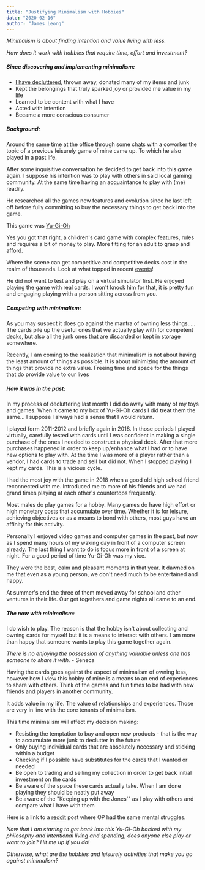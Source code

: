 ```yaml
---
title: "Justifying Minimalism with Hobbies"
date: "2020-02-16"
author: "James Leong"
---
```


_Minimalism is about finding intention and value living with less._

_How does it work with hobbies that require time, effort and investment?_

##### Since discovering and implementing minimalism:

- [I have decluttered](https://pacedprogress.com/decluttering/), thrown away, donated many of my items and junk
- Kept the belongings that truly sparked joy or provided me value in my life
- Learned to be content with what I have
- Acted with intention
- Became a more conscious consumer

##### Background:

Around the same time at the office through some chats with a coworker the topic of a previous leisurely game of mine came up. To which he also played in a past life.

After some inquisitive conversation he decided to get back into this game again. I suppose his intention was to play with others in said local gaming community. At the same time having an acquaintance to play with (me) readily.

He researched all the games new features and evolution since he last left off before fully committing to buy the necessary things to get back into the game.

This game was [Yu-Gi-Oh](https://www.yugioh-card.com/en/)

Yes you got that right, a children's card game with complex features, rules and requires a bit of money to play. More fitting for an adult to grasp and afford.

Where the scene can get competitive and competitive decks cost in the realm of thousands. Look at what topped in recent [events](http://yugiohtopdecks.com/deck/8494)!

He did not want to test and play on a virtual simulator first. He enjoyed playing the game with real cards. I won't knock him for that, it is pretty fun and engaging playing with a person sitting across from you.

##### Competing with minimalism:

As you may suspect it does go against the mantra of owning less things..... The cards pile up the useful ones that we actually play with for competent decks, but also all the junk ones that are discarded or kept in storage somewhere.

Recently, I am coming to the realization that minimalism is not about having the least amount of things as possible. It is about minimizing the amount of things that provide no extra value. Freeing time and space for the things that do provide value to our lives

##### How it was in the past:

In my process of decluttering last month I did do away with many of my toys and games. When it came to my box of Yu-Gi-Oh cards I did treat them the same... I suppose I always had a sense that I would return.

I played form 2011-2012 and briefly again in 2018. In those periods I played virtually, carefully tested with cards until I was confident in making a single purchase of the ones I needed to construct a physical deck. After that more purchases happened in order to keep up/enhance what I had or to have new options to play with. At the time I was more of a player rather than a vendor, I had cards to trade and sell but did not. When I stopped playing I kept my cards. This is a vicious cycle.

I had the most joy with the game in 2018 when a good old high school friend reconnected with me. Introduced me to more of his friends and we had grand times playing at each other's countertops frequently.

Most males do play games for a hobby. Many games do have high effort or high monetary costs that accumulate over time. Whether it is for leisure, achieving objectives or as a means to bond with others, most guys have an affinity for this activity.

Personally I enjoyed video games and computer games in the past, but now as I spend many hours of my waking day in front of a computer screen already. The last thing I want to do is focus more in front of a screen at night. For a good period of time Yu-Gi-Oh was my vice.

They were the best, calm and pleasant moments in that year. It dawned on me that even as a young person, we don't need much to be entertained and happy.

At summer's end the three of them moved away for school and other ventures in their life. Our get togethers and game nights all came to an end.

##### The now with minimalism:

I do wish to play. The reason is that the hobby isn't about collecting and owning cards for myself but it is a means to interact with others. I am more than happy that someone wants to play this game together again.

_There is no enjoying the possession of anything valuable unless one has someone to share it with._ \- Seneca

Having the cards goes against the aspect of minimalism of owning less, however how I view this hobby of mine is a means to an end of experiences to share with others. Think of the games and fun times to be had with new friends and players in another community.

It adds value in my life. The value of relationships and experiences. Those are very in line with the core tenants of minimalism.

This time minimalism will affect my decision making:

- Resisting the temptation to buy and open new products - that is the way to accumulate more junk to declutter in the future
- Only buying individual cards that are absolutely necessary and sticking within a budget
- Checking if I possible have substitutes for the cards that I wanted or needed
- Be open to trading and selling my collection in order to get back initial investment on the cards
- Be aware of the space these cards actually take. When I am done playing they should be neatly put away
- Be aware of the "Keeping up with the Jones'" as I play with others and compare what I have with them

Here is a link to a [reddit](https://www.reddit.com/r/minimalism/comments/8fjqjx/how_can_you_be_a_minimalist_if_you_have_hobbies/) post where OP had the same mental struggles.

_Now that I am starting to get back into this Yu-Gi-Oh backed with my philosophy and intentional living and spending_, _does anyone else play or want to join? Hit me up if you do!_  
  
_Otherwise, what are the hobbies and leisurely activities that make you go against minimalism?_
